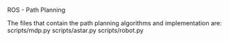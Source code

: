 ROS - Path Planning

The files that contain the path planning algorithms and implementation are: 
scripts/mdp.py
scripts/astar.py
scripts/robot.py 

